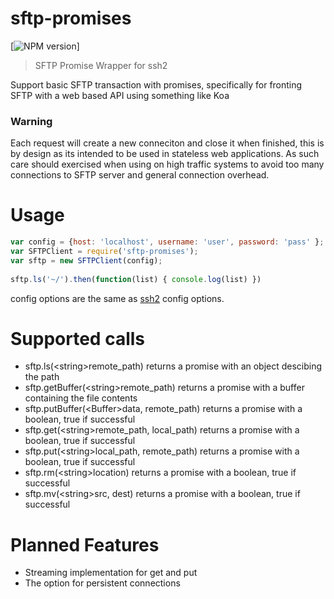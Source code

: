 # sftp-promises

[![NPM version](http://img.shields.io/npm/v/sftp-promises.svg?style=flat)]

>SFTP Promise Wrapper for ssh2

Support basic SFTP transaction with promises, specifically for fronting SFTP with a web based API using something like Koa

### Warning
Each request will create a new conneciton and close it when finished, this is by design as its intended to be used in stateless web applications.  As such care should exercised when using on high traffic systems to avoid too many connections to SFTP server and general connection overhead.  

# Usage
```javascript
var config = {host: 'localhost', username: 'user', password: 'pass' };
var SFTPClient = require('sftp-promises');
var sftp = new SFTPClient(config);
     
sftp.ls('~/').then(function(list) { console.log(list) })
```
	
config options are the same as [ssh2](https://github.com/mscdex/ssh2) config options.

# Supported calls

* sftp.ls(\<string>remote\_path) returns a promise with an object descibing the path
* sftp.getBuffer(\<string>remote\_path) returns a promise with a buffer containing the file contents
* sftp.putBuffer(\<Buffer>data, <string>remote\_path) returns a promise with a boolean, true if successful
* sftp.get(\<string>remote\_path, <string>local\_path) returns a promise with a boolean, true if successful
* sftp.put(\<string>local\_path, <string>remote\_path) returns a promise with a boolean, true if successful
* sftp.rm(\<string>location) returns a promise with a boolean, true if successful
* sftp.mv(\<string>src, <string>dest) returns a promise with a boolean, true if successful

# Planned Features
* Streaming implementation for get and put
* The option for persistent connections


